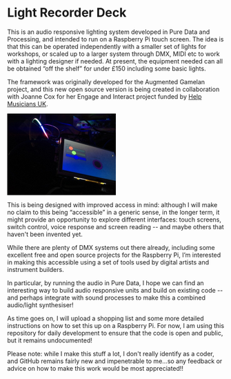 # Light Recorder Deck

This is an audio responsive lighting system developed in Pure Data and Processing, and intended to run on a Raspberry Pi touch screen. The idea is that this can be operated independently with a smaller set of lights for workshops, or scaled up to a larger system through DMX, MIDI etc to work with a lighting designer if needed. At present, the equipment needed can all be obtained “off the shelf” for under £150 including some basic lights. 

The framework was originally developed for the Augmented Gamelan project, and this new open source version is being created in collaboration with Joanne Cox for her Engage and Interact project funded by [Help Musicians UK](https://www.helpmusicians.org.uk/). 

<img src=https://github.com/matthewscharles/Light-Recorder-Deck/blob/master/documentation/images/home-photo.JPG alt="A photo of the first prototype: a small touchscreen attached to a Raspberry Pi, with a screen showing coloured sliders: red, green, and blue" width=252  height=189 align="center">

This is being designed with improved access in mind: although I will make no claim to this being “accessible” in a generic sense, in the longer term, it might provide an opportunity to explore different interfaces: touch screens, switch control, voice response and screen reading -- and maybe others that haven't been invented yet. 

While there are plenty of DMX systems out there already, including some excellent free and open source projects for the Raspberry Pi, I’m interested in making this accessible using a set of tools used by digital artists and instrument builders. 

In particular, by running the audio in Pure Data, I hope we can find an interesting way to build audio responsive units and build on existing code -- and perhaps integrate with sound processes to make this a combined audio/light synthesiser!

As time goes on, I will upload a shopping list and some more detailed instructions on how to set this up on a Raspberry Pi. For now, I am using this repository for daily development to ensure that the code is open and public, but it remains undocumented!

Please note: while I make this stuff a lot, I don't really identify as a coder, and GitHub remains fairly new and impenetrable to me...so any feedback or advice on how to make this work would be most appreciated!!
